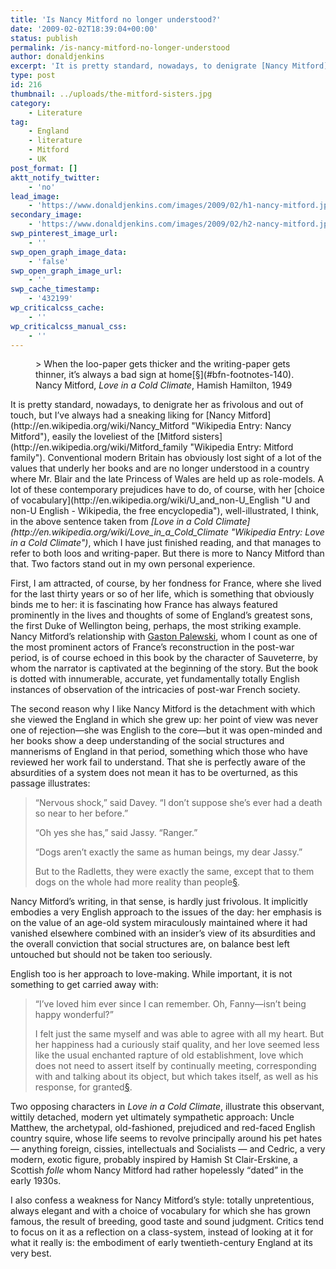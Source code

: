 ```yaml
---
title: 'Is Nancy Mitford no longer understood?'
date: '2009-02-02T18:39:04+00:00'
status: publish
permalink: /is-nancy-mitford-no-longer-understood
author: donaldjenkins
excerpt: 'It is pretty standard, nowadays, to denigrate [Nancy Mitford](http://en.wikipedia.org/wiki/Nancy_Mitford "Wikipedia Entry: Nancy Mitford") as frivolous and out of touch, but I’ve always had a sneaking liking for someone who was easily the loveliest of the [Mitford sisters](http://en.wikipedia.org/wiki/Mitford_family "Wikipedia Entry: Mitford family"). Conventional modern Britain has obviously lost sight of a lot of the values that underly her books and are no longer valued in a country where Mr. Blair and the late Princess of Wales are held up as role-models. A lot of these contemporary prejudices have to do, of course, with her [choice of vocabulary](http://en.wikipedia.org/wiki/U_and_non-U_English "U and non-U English - Wikipedia, the free encyclopedia"), well-illustrated, I think, in the above sentence that manages to refer to both loos and writing-paper. But there is more to Nancy Mitford than that. Two factors stand out in my own personal experience: her fondness for France—despite remaining British to the core—and the genuine detachment with which she viewed the social structures in which she grew up. She understood them perfectly, yet was aware of their absurdities. And, on balance, she probably believed they were best left untouched.'
type: post
id: 216
thumbnail: ../uploads/the-mitford-sisters.jpg
category:
    - Literature
tag:
    - England
    - literature
    - Mitford
    - UK
post_format: []
aktt_notify_twitter:
    - 'no'
lead_image:
    - 'https://www.donaldjenkins.com/images/2009/02/h1-nancy-mitford.jpg'
secondary_image:
    - 'https://www.donaldjenkins.com/images/2009/02/h2-nancy-mitford.jpg'
swp_pinterest_image_url:
    - ''
swp_open_graph_image_data:
    - 'false'
swp_open_graph_image_url:
    - ''
swp_cache_timestamp:
    - '432199'
wp_criticalcss_cache:
    - ''
wp_criticalcss_manual_css:
    - ''
---
```

<figure>> When the loo-paper gets thicker and the writing-paper gets thinner, it’s always a bad sign at home[§](#bfn-footnotes-140).

<figcaption class="quote-source">Nancy Mitford, <cite>Love in a Cold Climate</cite>, Hamish Hamilton, 1949</figcaption></figure>It is pretty standard, nowadays, to denigrate her as frivolous and out of touch, but I’ve always had a sneaking liking for [Nancy Mitford](http://en.wikipedia.org/wiki/Nancy_Mitford "Wikipedia Entry: Nancy Mitford"), easily the loveliest of the [Mitford sisters](http://en.wikipedia.org/wiki/Mitford_family "Wikipedia Entry: Mitford family"). Conventional modern Britain has obviously lost sight of a lot of the values that underly her books and are no longer understood in a country where Mr. Blair and the late Princess of Wales are held up as role-models. A lot of these contemporary prejudices have to do, of course, with her [choice of vocabulary](http://en.wikipedia.org/wiki/U_and_non-U_English "U and non-U English - Wikipedia, the free encyclopedia"), well-illustrated, I think, in the above sentence taken from <cite>[Love in a Cold Climate](http://en.wikipedia.org/wiki/Love_in_a_Cold_Climate "Wikipedia Entry: Love in a Cold Climate")</cite>, which I have just finished reading, and that manages to refer to both loos and writing-paper. But there is more to Nancy Mitford than that. Two factors stand out in my own personal experience.

First, I am attracted, of course, by her fondness for France, where she lived for the last thirty years or so of her life, which is something that obviously binds me to her: it is fascinating how France has always featured prominently in the lives and thoughts of some of England’s greatest sons, the first Duke of Wellington being, perhaps, the most striking example. Nancy Mitford’s relationship with [Gaston Palewski](http://en.wikipedia.org/wiki/Gaston_Palewski "Wikipedia Entry: Gaston Palewski"), whom I count as one of the most prominent actors of France’s reconstruction in the post-war period, is of course echoed in this book by the character of Sauveterre, by whom the narrator is captivated at the beginning of the story. But the book is dotted with innumerable, accurate, yet fundamentally totally English instances of observation of the intricacies of post-war French society.

The second reason why I like Nancy Mitford is the detachment with which she viewed the England in which she grew up: her point of view was never one of rejection—she was English to the core—but it was open-minded and her books show a deep understanding of the social structures and mannerisms of England in that period, something which those who have reviewed her work fail to understand. That she is perfectly aware of the absurdities of a system does not mean it has to be overturned, as this passage illustrates:

> “Nervous shock,” said Davey. “I don’t suppose she’s ever had a death so near to her before.”
> 
> “Oh yes she has,” said Jassy. “Ranger.”
> 
> “Dogs aren’t exactly the same as human beings, my dear Jassy.”
> 
> But to the Radletts, they were exactly the same, except that to them dogs on the whole had more reality than people[§](#bfn-footnotes-140).

Nancy Mitford’s writing, in that sense, is hardly just frivolous. It implicitly embodies a very English approach to the issues of the day: her emphasis is on the value of an age-old system miraculously maintained where it had vanished elsewhere combined with an insider’s view of its absurdities and the overall conviction that social structures are, on balance best left untouched but should not be taken too seriously.

English too is her approach to love-making. While important, it is not something to get carried away with:

> “I’ve loved him ever since I can remember. Oh, Fanny—isn’t being happy wonderful?”
> 
> I felt just the same myself and was able to agree with all my heart. But her happiness had a curiously staif quality, and her love seemed less like the usual enchanted rapture of old establishment, love which does not need to assert itself by continually meeting, corresponding with and talking about its object, but which takes itself, as well as his response, for granted[§](#bfn-footnotes-140).

Two opposing characters in <cite>Love in a Cold Climate</cite>, illustrate this observant, wittily detached, modern yet ultimately sympathetic approach: Uncle Matthew, the archetypal, old-fashioned, prejudiced and red-faced English country squire, whose life seems to revolve principally around his pet hates — anything foreign, cissies, intellectuals and Socialists — and Cedric, a very modern, exotic figure, probably inspired by Hamish St Clair-Erskine, a Scottish *folle* whom Nancy Mitford had rather hopelessly <q>dated</q> in the early 1930s.

I also confess a weakness for Nancy Mitford’s style: totally unpretentious, always elegant and with a choice of vocabulary for which she has grown famous, the result of breeding, good taste and sound judgment. Critics tend to focus on it as a reflection on a class-system, instead of looking at it for what it really is: the embodiment of early twentieth-century England at its very best.

<div class="bfn-footnotes" data-container="" data-post-id="140" id="bfn-footnotes-140" style="display: none;">### References


</div>